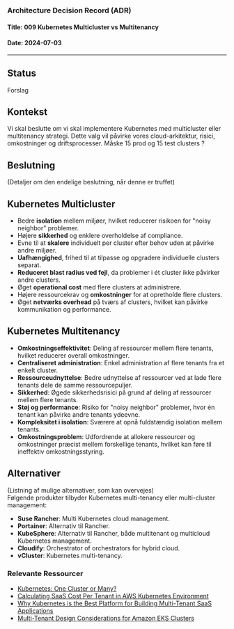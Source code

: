 ### Architecture Decision Record (ADR)

#### Title: 009 Kubernetes Multicluster vs Multitenancy

#### Date: 2024-07-03

---

## Status

Forslag

## Kontekst

Vi skal beslutte om vi skal implementere Kubernetes med multicluster eller multitenancy strategi. Dette valg vil påvirke vores cloud-arkitektur, risici, omkostninger og driftsprocesser. Måske 15 prod og 15 test clusters ?

## Beslutning

(Detaljer om den endelige beslutning, når denne er truffet)


## Kubernetes Multicluster
   - Bedre **isolation** mellem miljøer, hvilket reducerer risikoen for "noisy neighbor" problemer.
   - Højere **sikkerhed** og enklere overholdelse af compliance.
   - Evne til at **skalere** individuelt per cluster efter behov uden at påvirke andre miljøer.
   - **Uafhængighed**, frihed til at tilpasse og opgradere individuelle clusters separat.
   - **Reduceret blast radius ved fejl**, da problemer i ét cluster ikke påvirker andre clusters.
   - Øget **operational cost** med flere clusters at administrere.
   - Højere ressourcekrav og **omkostninger** for at opretholde flere clusters.
   - Øget **netværks overhead** på tværs af clusters, hvilket kan påvirke kommunikation og performance.

## Kubernetes Multitenancy
   - **Omkostningseffektivitet**: Deling af ressourcer mellem flere tenants, hvilket reducerer overall omkostninger.
   - **Centraliseret administration**: Enkel administration af flere tenants fra et enkelt cluster.
   - **Ressourceudnyttelse**: Bedre udnyttelse af ressourcer ved at lade flere tenants dele de samme ressourcepuljer.
   - **Sikkerhed**: Øgede sikkerhedsrisici på grund af deling af ressourcer mellem flere tenants.
   - **Støj og performance**: Risiko for "noisy neighbor" problemer, hvor én tenant kan påvirke andre tenants ydeevne.
   - **Kompleksitet i isolation**: Sværere at opnå fuldstændig isolation mellem tenants.
   - **Omkostningsproblem**: Udfordrende at allokere ressourcer og omkostninger præcist mellem forskellige tenants, hvilket kan føre til ineffektiv omkostningsstyring.

## Alternativer

(Listning af mulige alternativer, som kan overvejes)  
Følgende produkter tilbyder Kubernetes multi-tenancy eller multi-cluster management:

- **Suse Rancher**: Multi Kubernetes cloud management.
- **Portainer**: Alternativ til Rancher.
- **KubeSphere**: Alternativ til Rancher, både multitenant og multicloud Kubernetes management.
- **Cloudify**: Orchestrator of orchestrators for hybrid cloud.
- **vCluster**: Kubernetes multi-tenancy.

### Relevante Ressourcer
- [Kubernetes: One Cluster or Many?](https://tanzu.vmware.com/content/blog/kubernetes-one-cluster-or-many)
- [Calculating SaaS Cost Per Tenant in AWS Kubernetes Environment](https://aws.amazon.com/blogs/apn/calculating-saas-cost-per-tenant-a-poc-implementation-in-an-aws-kubernetes-environment/)
- [Why Kubernetes is the Best Platform for Building Multi-Tenant SaaS Applications](https://www.cncf.io/blog/2021/06/10/why-kubernetes-is-the-best-platform-for-building-multi-tenant-saas-applications/)
- [Multi-Tenant Design Considerations for Amazon EKS Clusters](https://aws.amazon.com/blogs/containers/multi-tenant-design-considerations-for-amazon-eks-clusters/)
